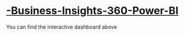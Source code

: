 # [-Business-Insights-360-Power-BI](https://app.powerbi.com/view?r=eyJrIjoiMzA0YTQwOGUtMzQ3My00MDFjLWEzNWEtZjQ0NzdmZWVlNDViIiwidCI6ImM2ZTU0OWIzLTVmNDUtNDAzMi1hYWU5LWQ0MjQ0ZGM1YjJjNCJ9)  
You can find the interactive dashboard above
